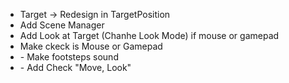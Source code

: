 - Target -> Redesign in TargetPosition
- Add Scene Manager
- Add Look at Target (Chanhe Look Mode) if mouse or gamepad
- Make ckeck is Mouse or Gamepad
- <Soundable> - Make footsteps sound
- <ActivateByInput> - Add Check "Move, Look"